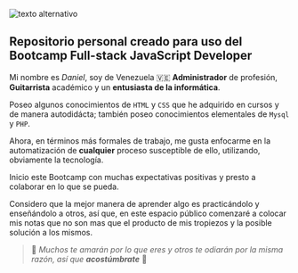 ![texto alternativo](https://explore.cscc.edu/images/programs/full/CSCI.GAMEDV.AAS.jpg)

## Repositorio personal creado para uso del Bootcamp Full-stack JavaScript Developer

Mi nombre es *Daniel*, soy de Venezuela 🇻🇪 **Administrador** de profesión, **Guitarrista** académico y un **entusiasta de la informática**.

Poseo algunos conocimientos de `HTML` y `CSS` que he adquirido en cursos y de manera autodidácta; también poseo conocimientos elementales de `Mysql` y `PHP`.

Ahora, en términos más formales de trabajo, me gusta enfocarme en la automatización de **cualquier** proceso susceptible de ello, utilizando, obviamente la tecnología.

Inicio este Bootcamp con muchas expectativas positivas y presto a colaborar en lo que se pueda. 

Considero que la mejor manera de aprender algo es practicándolo y enseñándolo a otros, así que, en este espacio público comenzaré a colocar mis notas que no son mas que  el producto de mis tropiezos y la posible solución a los mismos. 


> 📍 _Muchos te amarán por lo que eres y otros te odiarán por la misma razón, así que **acostúmbrate**_ 📍
